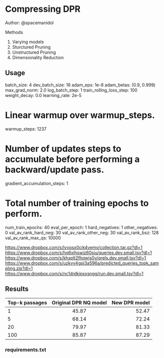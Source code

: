 # Compressing DPR
Author: @spacemanidol

Methods
1. Varying models
2. Sturctured Pruning
3. Unstructured Pruning
4. Dimensionality Reduction
## Usage
batch_size: 4
dev_batch_size: 16
adam_eps: 1e-8
adam_betas: (0.9, 0.999)
max_grad_norm: 2.0
log_batch_step: 1
train_rolling_loss_step: 100
weight_decay: 0.0
learning_rate: 2e-5
# Linear warmup over warmup_steps.
warmup_steps: 1237

# Number of updates steps to accumulate before performing a backward/update pass.
gradient_accumulation_steps: 1

# Total number of training epochs to perform.
num_train_epochs: 40
eval_per_epoch: 1
hard_negatives: 1
other_negatives: 0
val_av_rank_hard_neg: 30
val_av_rank_other_neg: 30
val_av_rank_bsz: 128
val_av_rank_max_qs: 10000

https://www.dropbox.com/s/lvvpsx0cjk4vemv/collection.tar.gz?dl=1
https://www.dropbox.com/s/hq6xjhswiz60siu/queries.dev.small.tsv?dl=1
https://www.dropbox.com/s/khsplt2fhqwjs0v/qrels.dev.small.tsv?dl=1
https://www.dropbox.com/s/uzkvv4gpj3a596a/predicted_queries_topk_sampling.zip?dl=1
https://www.dropbox.com/s/nc1drdkjpxxsngg/run.dev.small.tsv?dl=1
## Results

| Top-k passages        | Original DPR NQ model           | New DPR model  |
| ------------- |:-------------:| -----:|
| 1      | 45.87 | 52.47 |
| 5      | 68.14      |   72.24 |
| 20  | 79.97      |    81.33 |
| 100  | 85.87      |    87.29 |
### requirements.txt

